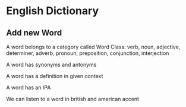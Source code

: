 # English Dictionary

## Add new Word

A word belongs to a category called Word Class: verb, noun, adjective, determiner, adverb, pronoun, preposition, conjunction, interjection

A word has synonyms and antonyms

A word has a definition in given context

A word has an IPA

We can listen to a word in british and american accent
